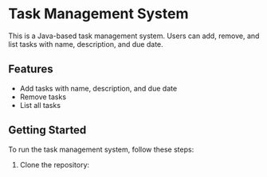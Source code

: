 # Task Management System

This is a Java-based task management system. Users can add, remove, and list tasks with name, description, and due date.

## Features

- Add tasks with name, description, and due date
- Remove tasks
- List all tasks

## Getting Started

To run the task management system, follow these steps:

1. Clone the repository:
